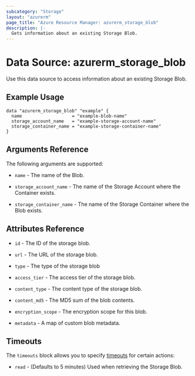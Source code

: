 ```yaml
---
subcategory: "Storage"
layout: "azurerm"
page_title: "Azure Resource Manager: azurerm_storage_blob"
description: |-
  Gets information about an existing Storage Blob.
---
```


# Data Source: azurerm_storage_blob

Use this data source to access information about an existing Storage Blob.

## Example Usage

```hcl
data "azurerm_storage_blob" "example" {
  name                   = "example-blob-name"
  storage_account_name   = "example-storage-account-name"
  storage_container_name = "example-storage-container-name"
}
```

## Arguments Reference

The following arguments are supported:

* `name` - The name of the Blob.

* `storage_account_name` - The name of the Storage Account where the Container exists.

* `storage_container_name` - The name of the Storage Container where the Blob exists.

## Attributes Reference

* `id` - The ID of the storage blob.

* `url` - The URL of the storage blob.

* `type` - The type of the storage blob

* `access_tier` - The access tier of the storage blob.

* `content_type` - The content type of the storage blob.

* `content_md5` - The MD5 sum of the blob contents.

* `encryption_scope` - The encryption scope for this blob.

* `metadata` - A map of custom blob metadata.

## Timeouts

The `timeouts` block allows you to specify [timeouts](https://developer.hashicorp.com/terraform/language/resources/configure#define-operation-timeouts) for certain actions:

* `read` - (Defaults to 5 minutes) Used when retrieving the Storage Blob.
